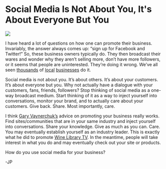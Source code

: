 <!--
id: 450058861
link: http://techneur.com/post/450058861/social-media-not-about-you
slug: social-media-not-about-you
date: Mon Mar 15 2010 10:00:00 GMT-0500 (CDT)
publish: 2010-03-015
tags: 
-->


Social Media Is Not About You, It's About Everyone But You
==========================================================

![](http://media.tumblr.com/tumblr_kz8lutjkGZ1qzbc4f.jpg)

I have heard a lot of questions on how one can promote their business.
Invariably, the answer always comes up: “sign up for Facebook and
Twitter!” So, these business owners typically do. They then broadcast
their wares and wonder why they aren’t selling more, don’t have more
followers, or it seems that people are uninterested. They’re doing it
wrong. We’ve all seen [thousands](http://twitter.com/TheAlley) of
[local](http://twitter.com/search/users?q=union+bank&category=people&source=find_on_twitter)
[businesses](http://twitter.com/red9live) do it.

Social media is not about you. It’s about others. It’s about your
customers. It’s about everyone but you. Why not actually have a dialogue
with your customers, fans, friends, followers? Stop thinking of social
media as a one-way broadcast medium. Start thinking of it as a way to
inject yourself into conversations, monitor your brand, and to actually
care about your customers. Give back. Share. Most importantly, care.

I think [Gary
Vaynerchuk’s](http://techneur.com/post/404706243/entrepreneurial-heroes)
advice on promoting your business really works. Find sites/communities
that are in your same industry and inject yourself into conversations.
Share your knowledge. Give as much as you can. Care. You may eventually
establish yourself as an industry leader. This is exactly what he did to
promote [Wine Library TV](http://winelibrarytv.com/). In the meantime,
people will take interest in what you do and may eventually check out
your site or products.

How do you use social media for your business?

-JP

